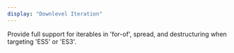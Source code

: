 ```yaml
---
display: "Downlevel Iteration"
---
```


Provide full support for iterables in 'for-of', spread, and destructuring when targeting 'ES5' or 'ES3'.

